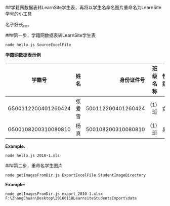 ##学籍网数据表转LearnSite学生表，再将以学生名命名图片重命名为LearnSite学号的小工具

名子好长。。。

###第一步，学籍网数据表转LearnSite学生表

`node hello.js SourceExcelFile`

**学籍网数据表示例**

|学籍号	                |姓名	|身份证件号	        |班级名称	|性别	|民族	|出生年月	|学生状态|
| --------------------- |:-----:| -----------------:|----------:|------:|------:|----------:|------:|
|G500112200401260424	|张爱雪	|500112200401260424	|(1)班	    |女	    |汉族	|20040126	|正常    |
|G500108200310080810	|杨真	|500108200310080810	|(1)班	    |男	    |汉族	|20031008	|正常    |


**Example:**

`node hello.js 2010-1.xls`


###第二步，重命名学生图片

`node getImagesFromDir.js ExportExcelFile StudentImageDirectory`

**Example:**

`node getImagesFromDir.js export_2010-1.xlsx F:\ZhangChuan\Desktop\20160118LearnsiteStudentsImport\data`